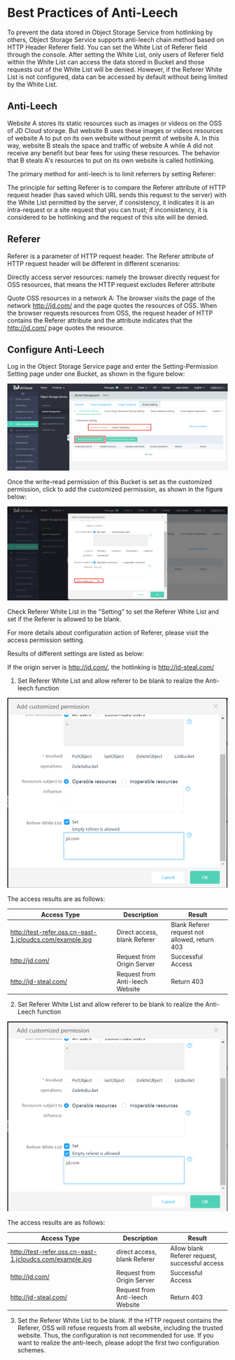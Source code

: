 # Best Practices of Anti-Leech

To prevent the data stored in Object Storage Service from hotlinking by others, Object Storage Service supports anti-leech chain method based on HTTP Header Referer field. You can set the White List of Referer field through the console. After setting the White List, only users of Referer field within the White List can access the data stored in Bucket and those requests out of the White List will be denied. However, if the Referer White List is not configured, data can be accessed by default without being limited by the White List.

## Anti-Leech

Website A stores its static resources such as images or videos on the OSS of JD Cloud storage. But website B uses these images or videos resources of website A to put on its own website without permit of website A. In this way, website B steals the space and traffic of website A while A did not receive any benefit but bear fees for using these resources. The behavior that B steals A's resources to put on its own website is called hotlinking.

The primary method for anti-leech is to limit referrers by setting Referer:

The principle for setting Referer is to compare the Referer attribute of HTTP request header (has saved which URL sends this request to the server) with the White List permitted by the server, if consistency, it indicates it is an intra-request or a site request that you can trust; if inconsistency, it is considered to be hotlinking and the request of this site will be denied.

## Referer

Referer is a parameter of HTTP request header. The Referer attribute of HTTP request header will be different in different scenarios:

Directly access server resources: namely the browser directly request for OSS resources, that means the HTTP request excludes Referer attribute

Quote OSS resources in a network A: The browser visits the page of the network http://jd.com/ and the page quotes the resources of OSS. When the browser requests resources from OSS, the request header of HTTP contains the Referer attribute and the attribute indicates that the http://jd.com/ page quotes the resource.

## Configure Anti-Leech

Log in the Object Storage Service page and enter the Setting-Permission Setting page under one Bucket, as shown in the figure below:

![权限设置](../../../../image/Object-Storage-Service/OSS-075.jpg)

Once the write-read permission of this Bucket is set as the customized permission, click to add the customized permission, as shown in the figure below:

![自定义权限](../../../../image/Object-Storage-Service/OSS-076.jpg)

Check Referer White List in the "Setting" to set the Referer White List and set if the Referer is allowed to be blank.

For more details about configuration action of Referer, please visit the access permission setting.


Results of different settings are listed as below:

If the origin server is http://jd.com/, the hotlinking is http://jd-steal.com/

1. Set Referer White List and allow referer to be blank to realize the Anti-leech function

![白名单](../../../../image/Object-Storage-Service/OSS-077.jpg)

The access results are as follows:

|Access Type|Description|Result|
|-|-|-|
|http://test-refer.oss.cn-east-1.jcloudcs.com/example.jpg |Direct access, blank Referer|Blank Referer request not allowed, return 403|
|http://jd.com/|Request from Origin Server|Successful Access|
|http://jd-steal.com/ |Request from Anti-leech Website|Return 403|

2. Set Referer White List and allow referer to be blank to realize the Anti-Leech function

![白名单](../../../../image/Object-Storage-Service/OSS-078.jpg)

The access results are as follows:

|Access Type|Description|Result|
|-|-|-|
|http://test-refer.oss.cn-east-1.jcloudcs.com/example.jpg |direct access, blank Referer|Allow blank Referer request, successful access|
|http://jd.com/ |Request from Origin Server|Successful Access|
|http://jd-steal.com/ |Request from Anti-leech Website|Return 403|
3. Set the Referer White List to be blank. If the HTTP request contains the Referer, OSS will refuse requests from all website, including the trusted website. Thus, the configuration is not recommended for use. If you want to realize the anti-leech, please adopt the first two configuration schemes.
